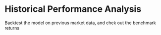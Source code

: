 # Historical Performance Analysis

Backtest the model on previous market data, and chek out the benchmark returns
